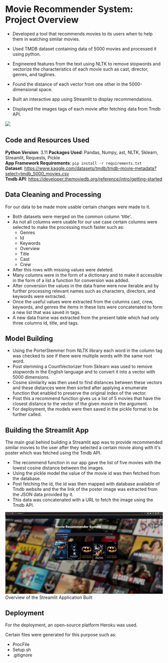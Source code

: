 # Movie Recommender System: Project Overview

+ Developed a tool that recommends movies to its users when to help them in watching similar movies.

+ Used TMDB dataset containing data of 5000 movies and processed it using python.

+ Engineered features from the text using NLTK to remove stopwords and vectorize the characteristics of each movie such as cast, director, genres, and taglines.

+ Found the distance of each vector from one other in the 5000-dimensional space.

+ Built an interactive app using Streamlit to display recommendations.

+ Displayed the images tags of each movie after fetching data from Tmdb API.
  
![](https://github.com/sarthakking5/Recommender-system/blob/main/images/resultf.gif)

## Code and Resources Used

**Python Version**: 3.11 **Packages Used**: Pandas, Numpy, ast, NLTK, Sklearn, Streamlit, Requests, Pickle\
**App Framework Requirements**: `pip install -r requirements.txt`\
**Dataset**: https://www.kaggle.com/datasets/tmdb/tmdb-movie-metadata?select=tmdb_5000_movies.csv \
**Tmdb API**: https://developer.themoviedb.org/reference/intro/getting-started

## Data Cleaning and Processing

For our data to be made more usable certain changes were made to it.

+ Both datasets were merged on the common column 'title'.
+ As not all columns were usable for our use case certain columns were selected to make the processing much faster such as:
    + Genres
    + Id
    + Keywords
    + Overview
    + Title
    + Cast
    + Crew
+ After this rows with missing values were deleted.
+ Many columns were in the form of a dictionary and to make it accessible in the form of a list a function for conversion was added.
+ After conversion the values in the data frame were now iterable and by further processing relevant names such as characters, directors, and keywords were 
  extracted.
+ Once the useful values were extracted from the columns cast, crew, keywords, and genres the items in these lists were concatenated to form a new list that was 
  saved in tags.
+ A new data frame was extracted from the present table which had only three columns id, title, and tags.

## Model Building

+ Using the PorterStemmer from NLTK library each word in the column tag was checked to see if there were multiple words with the same root word.
+ Post stemming a CountVectorizer from Sklearn was used to remove stopwords in the English language and to convert it into a vector with 5000 dimensions.
+ Cosine similarity was then used to find distances between these vectors and these distances were then sorted after applying a enumerate function that enabled to 
  preserve the original index of the vector.
+ Post this a recommend function gives us a list of 5 movies that have the closest distance to the vector of the given movie in the argument.
+  For deployment, the models were then saved in the pickle format to be further called.

## Building the Streamlit App

The main goal behind building a Streamlit app was to provide recommended similar movies to the user after they selected a certain movie along with it's poster which was fetched using the Tmdb API.

+ The recommend function in our app gave the list of five movies with the lowest cosine distance between the images.
+ Using the pickle model the value of the movie id was then fetched from the database.
+ Post fetching the id, the id was then mapped with database available of Tmdb website and the the link of the poster image was extracted from the JSON data provided by it.
+ This data was concatenated with a URL to fetch the image using the Tmdb API.
  
![](https://github.com/sarthakking5/Recommender-system/blob/main/images/result3.png)
                    Overview of the Streamlit Application Built

## Deployment

For the deployment, an open-source platform Heroku was used.

Certain files were generated for this purpose such as:
  + ProcFile
  + Setup.sh
  + .gitignore

